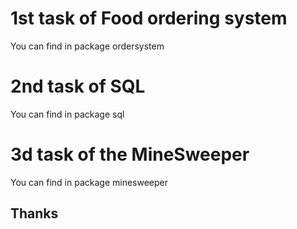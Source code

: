   #  1st task of Food ordering system
  You can find in package ordersystem 
  #  2nd task of SQL
  You can find in package sql
  #  3d task of the MineSweeper 
  You can find in package minesweeper
  ## Thanks

